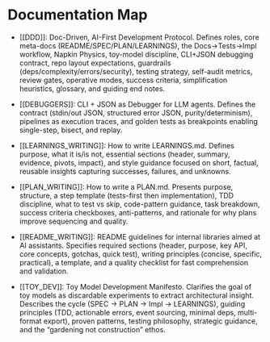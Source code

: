 # Documentation Map

- [[DDD]]: Doc-Driven, AI-First Development Protocol. Defines roles, core meta-docs (README/SPEC/PLAN/LEARNINGS), the Docs→Tests→Impl workflow, Napkin Physics, toy-model discipline, CLI+JSON debugging contract, repo layout expectations, guardrails (deps/complexity/errors/security), testing strategy, self-audit metrics, review gates, operative modes, success criteria, simplification heuristics, glossary, and guiding end notes.

- [[DEBUGGERS]]: CLI + JSON as Debugger for LLM agents. Defines the contract (stdin/out JSON, structured error JSON, purity/determinism), pipelines as execution traces, and golden tests as breakpoints enabling single-step, bisect, and replay.

- [[LEARNINGS_WRITING]]: How to write LEARNINGS.md. Defines purpose, what it is/is not, essential sections (header, summary, evidence, pivots, impact), and style guidance focused on short, factual, reusable insights capturing successes, failures, and unknowns.

- [[PLAN_WRITING]]: How to write a PLAN.md. Presents purpose, structure, a step template (tests-first then implementation), TDD discipline, what to test vs skip, code-pattern guidance, task breakdown, success criteria checkboxes, anti-patterns, and rationale for why plans improve sequencing and quality.

- [[README_WRITING]]: README guidelines for internal libraries aimed at AI assistants. Specifies required sections (header, purpose, key API, core concepts, gotchas, quick test), writing principles (concise, specific, practical), a template, and a quality checklist for fast comprehension and validation.

- [[TOY_DEV]]: Toy Model Development Manifesto. Clarifies the goal of toy models as discardable experiments to extract architectural insight. Describes the cycle (SPEC → PLAN → Impl → LEARNINGS), guiding principles (TDD, actionable errors, event sourcing, minimal deps, multi-format export), proven patterns, testing philosophy, strategic guidance, and the “gardening not construction” ethos.
